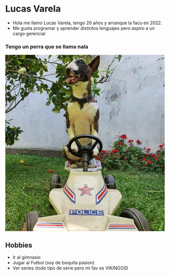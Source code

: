 # Lucas Varela

- Hola me llamo Lucas Varela, tengo 20 años y arranque la facu en 2022.
- Me gusta programar y aprender distintos lenguajes pero aspiro a un cargo gerencial

### Tengo un perra que se llama nala

![Nala](Nala.jpg "Nala")

## Hobbies
- Ir al gimnasio
- Jugar al Futbol (soy de boquita pasion)
- Ver series (todo tipo de serie pero mi fav es VIKINGOS)
